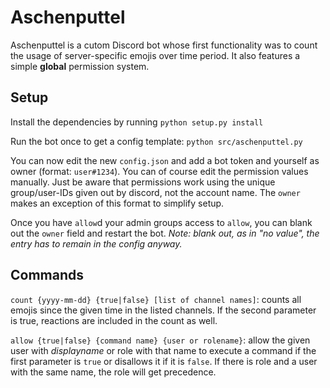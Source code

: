 # Aschenputtel
Aschenputtel is a cutom Discord bot whose first functionality was to count the usage of server-specific emojis over time period.
It also features a simple **global** permission system.

## Setup
Install the dependencies by running
`python setup.py install`

Run the bot once to get a config template:
`python src/aschenputtel.py`

You can now edit the new `config.json` and add a bot token and yourself as owner (format: `user#1234`). 
You can of course edit the permission values manually. Just be aware that permissions work using the unique group/user-IDs given out by discord, not the account name. The `owner` makes an exception of this format to simplify setup.

Once you have `allow`d your admin groups access to `allow`, you can blank out the `owner` field and restart the bot.
*Note: blank out, as in "no value", the entry has to remain in the config anyway.*

## Commands
`count {yyyy-mm-dd} {true|false} [list of channel names]`: counts all emojis since the given time in the listed channels. If the second parameter is true, reactions are included in the count as well.

`allow {true|false} {command name} {user or rolename}`: allow the given user with *displayname* or role with that name to execute a command if the first parameter is `true` or disallows it if it is `false`. If there is role and a user with the same name, the role will get precedence.
